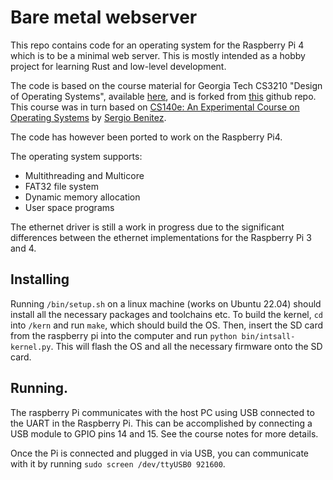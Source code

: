# Bare metal webserver

This repo contains code for an operating system for the Raspberry Pi 4 which is to be a minimal web server. This is 
mostly intended as a hobby project for learning Rust and low-level development.

The code is based on the course material for Georgia Tech CS3210 "Design of Operating Systems", available [here](https://tc.gts3.org/cs3210/2020/spring/index.html),
and is forked from [this](https://github.com/sslab-gatech/cs3210-rustos-public) github repo. This course was in turn based on [CS140e: An Experimental Course on Operating Systems](https://cs140e.sergio.bz/)
by [Sergio Benitez](https://sergio.bz/).

The code has however been ported to work on the Raspberry Pi4. 

The operating system supports:
- Multithreading and Multicore
- FAT32 file system
- Dynamic memory allocation
- User space programs

The ethernet driver is still a work in progress due to the significant differences between the ethernet implementations
for the Raspberry Pi 3 and 4. 

## Installing
Running `/bin/setup.sh` on a linux machine (works on Ubuntu 22.04) should install all the necessary packages and toolchains etc.
To build the kernel, `cd` into `/kern` and run `make`, which should build the OS. Then, insert the SD card from the raspberry
pi into the computer and run `python bin/intsall-kernel.py`. This will flash the OS and all the necessary firmware onto the SD
card.

## Running.
The raspberry Pi communicates with the host PC using USB connected to the UART in the Raspberry Pi. This
can be accomplished by connecting a USB module to GPIO pins 14 and 15. See the course notes for more details. 

Once the Pi is connected and plugged in via USB, you can communicate with it by running `sudo screen /dev/ttyUSB0 921600`.
